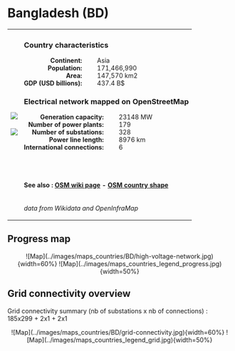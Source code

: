 # Bangladesh (BD)

<table width="90%">
<tr>
<td>
<img src="http://commons.wikimedia.org/wiki/Special:FilePath/Flag%20of%20Bangladesh.svg" width="250">
<br><br>
<img src="http://commons.wikimedia.org/wiki/Special:FilePath/Bangladesh%20%28orthographic%20projection%29.svg" width="250"></td>
<td>
<h3>Country characteristics</h3>
<div style="display: inline-block;text-align:right;margin-right:30px;font-weight: bold;">
Continent:<br>Population:<br>Area:<br>GDP (USD billions):
</div>
<div style="display: inline-block;">
Asia<br>171,466,990<br>147,570 km2<br>437.4 B$
</div>
<h3>Electrical network mapped on OpenStreetMap</h3>
<div style="display: inline-block;text-align:right;margin-right:30px;font-weight: bold;">Generation capacity:<br>
Number of power plants:<br>
Number of substations:<br>
Power line length:<br>
International connections:<br>
</div>
<div style="display: inline-block;">23148 MW<br>
179<br>
328<br>
8976 km<br>
6<br>
</div>

<br><br><h4>See also :
<a href="https://wiki.openstreetmap.org/wiki/Power_networks/Bangladesh" target="_blank">OSM wiki page</a> -
<a href="https://openstreetmap.org/relation/184640" target="_blank">OSM country shape</a>
</h4>

<br><i>data from Wikidata and OpenInfraMap</i>
</td>
</tr>
</table>


## Progress map

<center>
![Map](../images/maps_countries/BD/high-voltage-network.jpg){width=60%}
![Map](../images/maps_countries_legend_progress.jpg){width=50%}
</center>



## Grid connectivity overview

Grid connectivity summary (nb of substations x nb of connections) :<br>185x299 + 2x1 + 2x1

<center>
![Map](../images/maps_countries/BD/grid-connectivity.jpg){width=60%}
![Map](../images/maps_countries_legend_grid.jpg){width=50%}
</center>

